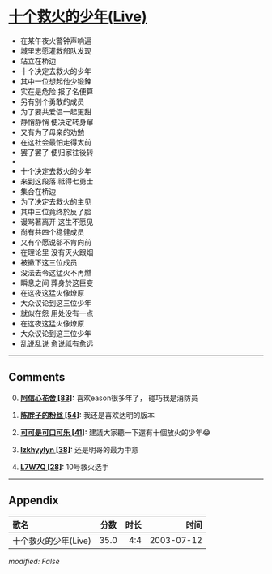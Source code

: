 # [十个救火的少年(Live)](https://music.163.com/song?id=31234188)

* 在某午夜火警钟声响遍
* 城里志愿灌救部队发现
* 站立在桥边
* 十个决定去救火的少年
* 其中一位想起他少锻鍊
* 实在是危险 报了名便算
* 另有别个勇敢的成员
* 为了要共爱侣一起更甜
* 静悄静悄 便决定转身窜
* 又有为了母亲的劝勉
* 在这社会最怕走得太前
* 罢了罢了 便归家往後转
* 
* 十个决定去救火的少年
* 来到这段落 祗得七勇士
* 集合在桥边
* 为了决定去救火的主见
* 其中三位竟终於反了脸
* 谩骂著离开 这生不愿见
* 尚有共四个稳健成员
* 又有个愿说郤不肯向前
* 在理论里 没有灭火跟烟
* 被撇下这三位成员
* 没法去令这猛火不再燃
* 瞬息之间 葬身於这巨变
* 在这夜这猛火像燎原
* 大众议论到这三位少年
* 就似在怨 用处没有一点
* 在这夜这猛火像燎原
* 大众议论到这三位少年
* 乱说乱说 愈说祗有愈远


---

## Comments
0. **[阿信心花舍 \[83\]](https://music.163.com/#/user/home?id=301476543):** 喜欢eason很多年了， 碰巧我是消防员

1. **[陈胖子的粉丝 \[54\]](https://music.163.com/#/user/home?id=136042256):** 我还是喜欢达明的版本

2. **[可可是可口可乐 \[41\]](https://music.163.com/#/user/home?id=300007733):** 建議大家聽一下還有十個放火的少年😂

3. **[lzkhyylyn \[38\]](https://music.163.com/#/user/home?id=42994471):** 还是明哥的最为中意 

4. **[L7W7Q \[28\]](https://music.163.com/#/user/home?id=51253031):** 10号救火选手



---

## Appendix

|歌名|分数|时长|时间|
|:---|:---:|---:|---:|
|十个救火的少年(Live)|35.0|4:4|2003-07-12

*modified: False*